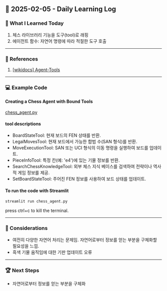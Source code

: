 ## 📅 2025-02-05 - Daily Learning Log

### 📝 What I Learned Today
1. 체스 라이브러리 기능을 도구(tool)로 래핑
2. 에이전트 함수: 자연어 명령에 따라 적절한 도구 호출

---
### 🔗 References
1. [[wikidocs] Agent-Tools](https://wikidocs.net/262582)

---
### 💻 Example Code 

#### Creating a Chess Agent with Bound Tools
[chess_agent.py](./chess_agent.py)


#### tool descriptions

- BoardStateTool: 현재 보드의 FEN 상태를 반환.
- LegalMovesTool: 현재 보드에서 가능한 합법 수(SAN 형식)를 반환.
- MoveExecutionTool: SAN 또는 UCI 형식의 이동 명령을 실행하여 보드를 업데이트.
- PieceInfoTool: 특정 칸(예: 'e4')에 있는 기물 정보를 반환.
- SearchChessKnowledgeTool: 외부 체스 지식 베이스를 검색하여 전략이나 역사적 게임 정보를 제공.
- SetBoardStateTool: 주어진 FEN 정보를 사용하여 보드 상태를 업데이트.


#### To run the code with Streamlit
```sh
streamlit run chess_agent.py
```
press ctrl+c to kill the terminal. 

---
### 🤔 Considerations
- 여전히 다양한 자연어 처리는 문제임. 자연어로부터 정보를 얻는 부분을 구체화할 필요성을 느낌.
- 흑색 기물 움직임에 대한 기판 업데이트 오류

---
### 🏆 Next Steps
- 자연어로부터 정보를 얻는 부분을 구체화